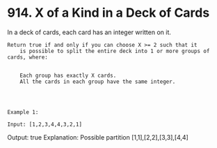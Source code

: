 # 914. X of a Kind in a Deck of Cards

In a deck of cards, each card has an integer written on it.

    Return true if and only if you can choose X >= 2 such that it
        is possible to split the entire deck into 1 or more groups of cards, where:

    
        Each group has exactly X cards.
        All the cards in each group have the same integer.
    

     

    Example 1:

    Input: [1,2,3,4,4,3,2,1]
Output: true
Explanation: Possible partition [1,1],[2,2],[3,3],[4,4]
